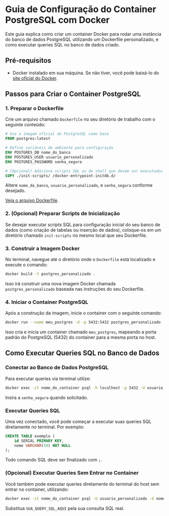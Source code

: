 # Guia de Configuração do Container PostgreSQL com Docker

Este guia explica como criar um container Docker para rodar uma instância do banco de dados PostgreSQL utilizando um Dockerfile personalizado, e como executar queries SQL no banco de dados criado.

## Pré-requisitos

- Docker instalado em sua máquina. Se não tiver, você pode baixá-lo do [site oficial do Docker](https://www.docker.com/products/docker-desktop).

## Passos para Criar o Container PostgreSQL

### 1. Preparar o Dockerfile

Crie um arquivo chamado `Dockerfile` no seu diretório de trabalho com o seguinte conteúdo:

```Dockerfile
# Use a imagem oficial do PostgreSQL como base
FROM postgres:latest

# Define variáveis de ambiente para configuração
ENV POSTGRES_DB nome_do_banco
ENV POSTGRES_USER usuario_personalizado
ENV POSTGRES_PASSWORD senha_segura

# (Opcional) Adiciona scripts SQL ou de shell que devem ser executados durante a inicialização do container
COPY ./init-scripts/ /docker-entrypoint-initdb.d/
```

Altere `nome_do_banco`, `usuario_personalizado`, e `senha_segura` conforme desejado.

[Veja o arquivo Dockerfile](Dockerfile).

### 2. (Opcional) Preparar Scripts de Inicialização

Se desejar executar scripts SQL para configuração inicial do seu banco de dados (como criação de tabelas ou inserção de dados), coloque-os em um diretório chamado `init-scripts` no mesmo local que seu Dockerfile.

### 3. Construir a Imagem Docker

No terminal, navegue até o diretório onde o `Dockerfile` está localizado e execute o comando:

```bash
docker build -t postgres_personalizado .
```

Isso irá construir uma nova imagem Docker chamada `postgres_personalizado` baseada nas instruções do seu Dockerfile.

### 4. Iniciar o Container PostgreSQL

Após a construção da imagem, inicie o container com o seguinte comando:

```bash
docker run --name meu_postgres -d -p 5432:5432 postgres_personalizado
```

Isso cria e inicia um container chamado `meu_postgres`, mapeando a porta padrão do PostgreSQL (5432) do container para a mesma porta no host.

## Como Executar Queries SQL no Banco de Dados

### Conectar ao Banco de Dados PostgreSQL

Para executar queries via terminal utilize:

```bash
docker exec -it nome_do_container psql -h localhost -p 5432 -U usuario_personalizado -d nome_do_banco
```

Insira a `senha_segura` quando solicitado.

### Executar Queries SQL

Uma vez conectado, você pode começar a executar suas queries SQL diretamente no terminal. Por exemplo:

```sql
CREATE TABLE exemplo (
    id SERIAL PRIMARY KEY,
    nome VARCHAR(50) NOT NULL
);
```

Todo comando SQL deve ser finalizado com `;`.

### (Opcional) Executar Queries Sem Entrar no Container

Você também pode executar queries diretamente do terminal do host sem entrar no container, utilizando:

```bash
docker exec -it nome_do_container psql -U usuario_personalizado -d nome_do_banco -c "SUA_QUERY_SQL_AQUI"
```

Substitua `SUA_QUERY_SQL_AQUI` pela sua consulta SQL real.
